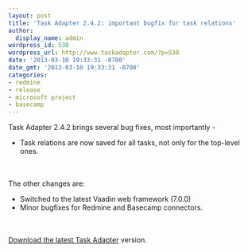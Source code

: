 ```yaml
---
layout: post
title: 'Task Adapter 2.4.2: important bugfix for task relations'
author:
  display_name: admin
wordpress_id: 538
wordpress_url: http://www.taskadapter.com/?p=538
date: '2013-03-10 19:33:31 -0700'
date_gmt: '2013-03-10 19:33:31 -0700'
categories:
- redmine
- release
- microsoft project
- basecamp
---
```

<p>Task Adapter 2.4.2 brings several bug fixes, most importantly -</p>
<ul>
<li>Task relations are now saved for all tasks, not only for the top-level ones.</li><br />
</ul><br />
The other changes are:</p>
<ul>
<li>Switched to the latest Vaadin web framework (7.0.0)</li>
<li>Minor bugfixes for Redmine and Basecamp connectors.</li><br />
</ul><br />
<a href="http://www.taskadapter.com/download">Download the latest Task Adapter</a> version.</p>
